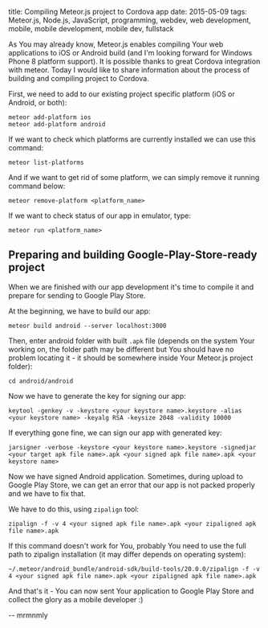title: Compiling Meteor.js project to Cordova app
date: 2015-05-09
tags: Meteor.js, Node.js, JavaScript, programming, webdev, web development, mobile, mobile development, mobile dev, fullstack

As You may already know, Meteor.js enables compiling Your web applications to iOS or Android build (and I'm looking forward for Windows Phone 8 platform support). It is possible thanks to great Cordova integration with meteor. Today I would like to share information about the process of building and compiling project to Cordova.

First, we need to add to our existing project specific platform (iOS or Android, or both):

<pre><code class="no-highlight">meteor add-platform ios
meteor add-platform android
</code></pre>

If we want to check which platforms are currently installed we can use this command:

<pre><code class="no-highlight">meteor list-platforms
</code></pre>

And if we want to get rid of some platform, we can simply remove it running command below:

<pre><code class="no-highlight">meteor remove-platform &lt;platform_name&gt;
</code></pre>

If we want to check status of our app in emulator, type:

<pre><code class="no-highlight">meteor run &lt;platform_name&gt;
</code></pre>

## Preparing and building Google-Play-Store-ready project

When we are finished with our app development it's time to compile it and prepare for sending to Google Play Store.

At the beginning, we have to build our app:

<pre><code class="no-highlight">meteor build android --server localhost:3000
</code></pre>

Then, enter android folder with built `.apk` file (depends on the system Your working on, the folder path may be different but You should have no problem locating it - it should be somewhere inside Your Meteor.js project folder):

<pre><code class="no-highlight">cd android/android
</code></pre>

Now we have to generate the key for signing our app:

<pre><code class="no-highlight">keytool -genkey -v -keystore &lt;your keystore name&gt;.keystore -alias &lt;your keystore name&gt; -keyalg RSA -keysize 2048 -validity 10000
</code></pre>

If everything gone fine, we can sign our app with generated key:

<pre><code class="no-highlight">jarsigner -verbose -keystore &lt;your keystore name&gt;.keystore -signedjar &lt;your target apk file name&gt;.apk &lt;your signed apk file name&gt;.apk &lt;your keystore name&gt;
</code></pre>

Now we have signed Android application. Sometimes, during upload to Google Play Store, we can get an error that our app is not packed properly and we have to fix that.

We have to do this, using `zipalign` tool:

<pre><code class="no-highlight">zipalign -f -v 4 &lt;your signed apk file name&gt;.apk &lt;your zipaligned apk file name&gt;.apk
</code></pre>

If this command doesn't work for You, probably You need to use the full path to zipalign installation (it may differ depends on operating system):

<pre><code class="no-highlight">~/.meteor/android_bundle/android-sdk/build-tools/20.0.0/zipalign -f -v 4 &lt;your signed apk file name&gt;.apk &lt;your zipaligned apk file name&gt;.apk
</code></pre>

And that's it - You can now sent Your application to Google Play Store and collect the glory as a mobile developer :)

-- mrmnmly
